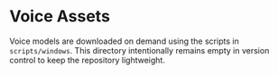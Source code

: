 # Voice Assets

Voice models are downloaded on demand using the scripts in `scripts/windows`. This directory intentionally remains empty in version control to keep the repository lightweight.
